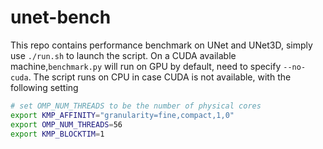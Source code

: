 # unet-bench
This repo contains performance benchmark on UNet and UNet3D, simply use `./run.sh` to launch the script. 
On a CUDA available machine,`benchmark.py` will run on GPU by default, need to specify `--no-cuda`.
The script runs on CPU in case CUDA is not available, with the following setting
```bash
# set OMP_NUM_THREADS to be the number of physical cores
export KMP_AFFINITY="granularity=fine,compact,1,0"
export OMP_NUM_THREADS=56
export KMP_BLOCKTIM=1
```
